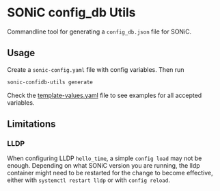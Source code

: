 # SONiC config_db Utils

Commandline tool for generating a `config_db.json` file for SONiC.

## Usage

Create a `sonic-config.yaml` file with config variables.
Then run

```bash
sonic-confidb-utils generate
```

Check the [template-values.yaml](template-values.yaml) file to see examples for all accepted variables.

## Limitations

### LLDP

When configuring LLDP `hello_time`, a simple `config load` may not be enough.
Depending on what SONiC version you are running, the lldp container might need to be restarted for the change to become effective, either with `systemctl restart lldp` or with `config reload`.

